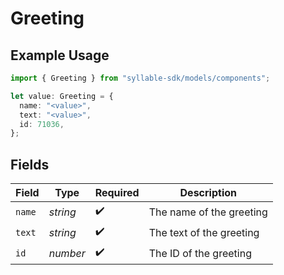 # Greeting

## Example Usage

```typescript
import { Greeting } from "syllable-sdk/models/components";

let value: Greeting = {
  name: "<value>",
  text: "<value>",
  id: 71036,
};
```

## Fields

| Field                    | Type                     | Required                 | Description              |
| ------------------------ | ------------------------ | ------------------------ | ------------------------ |
| `name`                   | *string*                 | :heavy_check_mark:       | The name of the greeting |
| `text`                   | *string*                 | :heavy_check_mark:       | The text of the greeting |
| `id`                     | *number*                 | :heavy_check_mark:       | The ID of the greeting   |